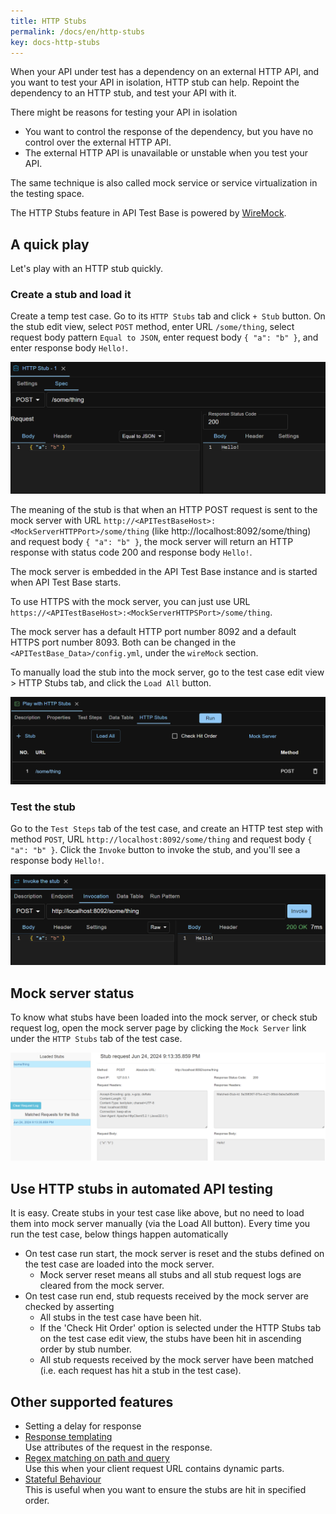 ```yaml
---
title: HTTP Stubs
permalink: /docs/en/http-stubs
key: docs-http-stubs
---
```

When your API under test has a dependency on an external HTTP API, and you want to test your API in isolation, HTTP stub can help. Repoint the dependency to an HTTP stub, and test your API with it.

There might be reasons for testing your API in isolation
- You want to control the response of the dependency, but you have no control over the external HTTP API.
- The external HTTP API is unavailable or unstable when you test your API.

The same technique is also called mock service or service virtualization in the testing space.

The HTTP Stubs feature in API Test Base is powered by [WireMock](http://wiremock.org/).

## A quick play
Let's play with an HTTP stub quickly.

### Create a stub and load it
Create a temp test case. Go to its `HTTP Stubs` tab and click `+ Stub` button. On the stub edit view, select `POST` method, enter URL `/some/thing`, select request body pattern `Equal to JSON`, enter request body `{ "a": "b" }`, and enter response body `Hello!`.

![Quick Play Stub Details](../../screenshots/http-stubs/quick-play-stub-details.png)

The meaning of the stub is that when an HTTP POST request is sent to the mock server with URL `http://<APITestBaseHost>:<MockServerHTTPPort>/some/thing` (like http://localhost:8092/some/thing) and request body `{ "a": "b" }`, the mock server will return an HTTP response with status code 200 and response body `Hello!`.

The mock server is embedded in the API Test Base instance and is started when API Test Base starts.

To use HTTPS with the mock server, you can just use URL `https://<APITestBaseHost>:<MockServerHTTPSPort>/some/thing`.

The mock server has a default HTTP port number 8092 and a default HTTPS port number 8093. Both can be changed in the `<APITestBase_Data>/config.yml`, under the `wireMock` section.

To manually load the stub into the mock server, go to the test case edit view > HTTP Stubs tab, and click the `Load All` button.

![Quick Play Stub List](../../screenshots/http-stubs/quick-play-stub-list.png)

### Test the stub
Go to the `Test Steps` tab of the test case, and create an HTTP test step with method `POST`, URL `http://localhost:8092/some/thing` and request body `{ "a": "b" }`. Click the `Invoke` button to invoke the stub, and you'll see a response body `Hello!`.

![Quick Play Stub Invocation](../../screenshots/http-stubs/quick-play-stub-invocation.png)

## Mock server status
To know what stubs have been loaded into the mock server, or check stub request log, open the mock server page by clicking the `Mock Server` link under the `HTTP Stubs` tab of the test case.

![Mock Server Status Page](../../screenshots/http-stubs/mock-server-status-page.png)

## Use HTTP stubs in automated API testing
It is easy. Create stubs in your test case like above, but no need to load them into mock server manually (via the Load All button). Every time you run the test case, below things happen automatically
- On test case run start, the mock server is reset and the stubs defined on the test case are loaded into the mock server.
    - Mock server reset means all stubs and all stub request logs are cleared from the mock server.
- On test case run end, stub requests received by the mock server are checked by asserting
    - All stubs in the test case have been hit.
    - If the 'Check Hit Order' option is selected under the HTTP Stubs tab on the test case edit view, the stubs have been hit in ascending order by stub number.
    - All stub requests received by the mock server have been matched (i.e. each request has hit a stub in the test case).

## Other supported features
- Setting a delay for response
- [Response templating](http://wiremock.org/docs/response-templating/)  
    Use attributes of the request in the response.
- [Regex matching on path and query](http://wiremock.org/docs/request-matching/#regex-matching-on-path-and-query)  
    Use this when your client request URL contains dynamic parts.
- [Stateful Behaviour](http://wiremock.org/docs/stateful-behaviour/)  
    This is useful when you want to ensure the stubs are hit in specified order.